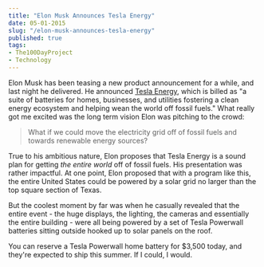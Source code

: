 ```yaml
---
title: "Elon Musk Announces Tesla Energy"
date: 05-01-2015
slug: "/elon-musk-announces-tesla-energy"
published: true
tags:
- The100DayProject
- Technology
---
```


Elon Musk has been teasing a new product announcement for a while, and last night he delivered. He announced [Tesla Energy](http://www.teslamotors.com/powerwall), which is billed as "a suite of batteries for homes, businesses, and utilities fostering a clean energy ecosystem and helping wean the world off fossil fuels." What really got me excited was the long term vision Elon was pitching to the crowd:

> What if we could move the electricity grid off of fossil fuels and towards renewable energy sources?

True to his ambitious nature, Elon proposes that Tesla Energy is a sound plan for getting _the entire world_ off of fossil fuels. His presentation was rather impactful. At one point, Elon proposed that with a program like this, the entire United States could be powered by a solar grid no larger than the top square section of Texas.

But the coolest moment by far was when he casually revealed that the entire event - the huge displays, the lighting, the cameras and essentially the entire building - were all being powered by a set of Tesla Powerwall batteries sitting outside hooked up to solar panels on the roof.

You can reserve a Tesla Powerwall home battery for $3,500 today, and they're expected to ship this summer. If I could, I would.
